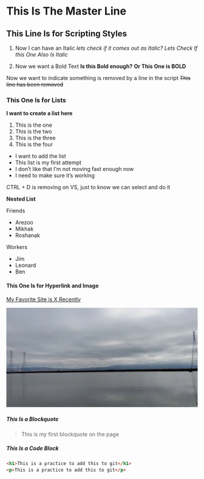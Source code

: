 # This Is The Master Line

## This Line Is for Scripting Styles
1. Now I can have an Italic
   *lets check if it comes out as Italic?*
   _Lets Check If this One Also Is Italic_

2. Now we want a Bold Text
   **Is this Bold enough?**
   __Or This One is BOLD__

Now we want to indicate something is removed by a line in the script
~~This line has been removed~~

### This One Is for Lists
**I want to create a list here**

1. This is the one
2. This is the two
3. This is the three
4. This is the four

- I want to add the list
- This list is my first attempt
- I don’t like that I’m not moving fast enough now
- I need to make sure it’s working

CTRL + D is removing on VS, just to know we can select and do it

**Nested List**

Friends
  - Arezoo
  - Mikhak
  - Roshanak

Workers
  - Jim
  - Leonard
  - Ben

#### This One Is for Hyperlink and Image
[My Favorite Site is X Recently](https://x.com/atoosabiglari)

![I taken This Image 3 Years Ago](Palo_Alto_Lake.jpg)

##### This Is a Blockquote
> This is my first blockquote on the page

##### This Is a Code Block
```html
<h1>This is a practice to add this to git</h1>
<p>This is a practice to add this to git</p>


